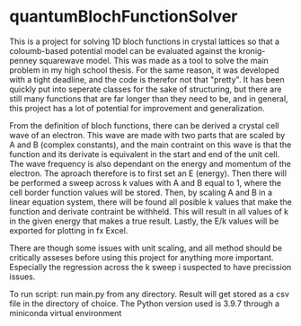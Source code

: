 # quantumBlochFunctionSolver

This is a project for solving 1D bloch functions in crystal lattices so that a coloumb-based potential model can be evaluated against the kronig-penney squarewave model. This was made as a tool to solve the main problem in my high school thesis. For the same reason, it was developed with a tight deadline, and the code is therefor not that "pretty". It has been quickly put into seperate classes for the sake of structuring, but there are still many functions that are far longer than they need to be, and in general, this project has a lot of potential for improvement and generalization.

From the definition of bloch functions, there can be derived a crystal cell wave of an electron. This wave are made with two parts that are scaled by A and B (complex constants), and the main contraint on this wave is that the function and its derivate is equivalent in the start and end of the unit cell. The wave frequency is also dependant on the energy and momentum of the electron. The aproach therefore is to first set an E (energy). Then there will be performed a sweep across k values with A and B equal to 1, where the cell border function values will be stored. Then, by scaling A and B in a linear equation system, there will be found all posible k values that make the function and derivate contraint be withheld. This will result in all values of k in the given energy that makes a true result. Lastly, the E/k values will be exported for plotting in fx Excel.

There are though some issues with unit scaling, and all method should be critically asseses before using this project for anything more important. Especially the regression across the k sweep i suspected to have precission issues.

To run script:
run main.py from any directory. Result will get stored as a csv file in the directory of choice. 
The Python version used is 3.9.7 through a miniconda virtual environment